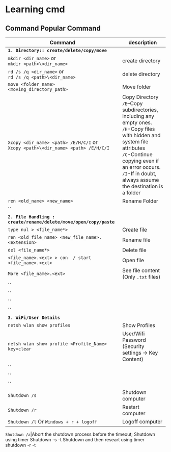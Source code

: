 # Learning cmd
 	 	  	

## Command Popular Command ##

Command | description
------- | --------
**`1. Directory:: create/delete/copy/move`** | 
`mkdir <dir_name>` or<br>`mkdir <path>\<dir_name>` | create directory
`rd /s /q <dir_name>` or<br>`rd /s /q <path>\<dir_name>` | delete directory
`move <folder_name> <moving_directory_path> `| Move folder 
`Xcopy <dir_name> <path> /E/H/C/I` or<br>`Xcopy <path>\<dir_name> <path> /E/H/C/I`| Copy Directory<br>`/E`–Copy subdirectories, including any empty ones.<br>`/H`-Copy files with hidden and system file attributes<br>`/C`-Continue copying even if an error occurs.<br>`/I`-If in doubt, always assume the destination is a folder
`ren <old_name> <new_name> `| Rename Folder
``| 
**`2. File Handling : create/rename/delete/move/open/copy/paste`** |
`type nul > <file_name*> `|Create file 
`ren <old_file_name> <new_file_name>.<extension> `|Rename file 
`del <file_name*> `|Delete file 
`<file_name>.<ext> > con  / start <file_name>.<ext> `|Open file 
`More <file_name>.<ext> `|See file content (Only `.txt` files)
``|
``|
``|
``|
**`3. WiFi/User Details `**|
`netsh wlan show profiles`| Show Profiles
`netsh wlan show profile <Profile_Name> key=clear`| User/Wifi Password (Security settings -> Key Content)
``|
``|
``|
`Shutdown /s` | Shutdown computer 
`Shutdown /r`| Restart computer 	
`Shutdown /l` Or `Windows + r + logoff`| Logoff computer 	

`Shutdown /a`|Abort the shutdown process before the timeout;
Shutdown using timer 	Shutdown -s -t <seconds> 
Shutdown and then researt using timer 	 shutdown -r -t <seconds> 

